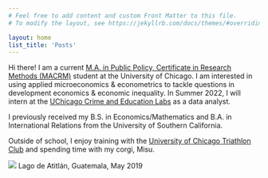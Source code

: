 ```yaml
---
# Feel free to add content and custom Front Matter to this file.
# To modify the layout, see https://jekyllrb.com/docs/themes/#overriding-theme-defaults

layout: home
list_title: 'Posts'
---
```


Hi there! I am a current <a href="https://harris.uchicago.edu/academics/degrees/ma-public-policy-certificate-research-methods-macrm/program-overview" target="_blank">M.A. in Public Policy, Certificate in Research Methods (MACRM)</a> student at the University of Chicago. I am interested in using applied microeconomics & econometrics to tackle questions in development economics & economic inequality. In Summer 2022, I will intern at the <a href="https://urbanlabs.uchicago.edu/labs/crime" target="_blank">UChicago Crime and Education Labs</a> as a data analyst. <br>

I previously received my B.S. in Economics/Mathematics and B.A. in International Relations from the University of Southern California. <br>

Outside of school, I enjoy training with the <a href="https://www.facebook.com/UChicagoTri/" target="_blank">University of Chicago Triathlon Club</a> and spending time with my corgi, Misu.

<div class="hero">
  	<img class="feature-img" src="{{ 'assets/lagoatitlan.jpg' | relative_url }}" />
  	Lago de Atitlán, Guatemala, May 2019
</div>
